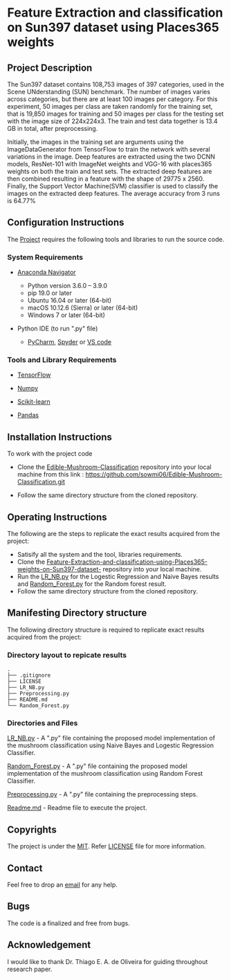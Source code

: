# Feature Extraction and classification on Sun397 dataset using Places365 weights 

## Project Description
The Sun397 dataset contains 108,753 images of 397 categories, used in the Scene UNderstanding (SUN) benchmark. The number of images varies across categories, but there are at least 100 images per category. For this experiment, 50 images per class are taken randomly for the training set, that is 19,850 images for training and 50 images per class for the testing set with the image size of 224x224x3. The train and test data together is 13.4 GB in total, after preprocessing.

Initially, the images in the training set are arguments using the ImageDataGenerator from TensorFlow to train the network with several variations in the image. Deep features are extracted using the two DCNN models, ResNet-101 with  ImageNet weights and VGG-16 with places365 weights on both the train and test sets. The extracted deep features are then combined resulting in a feature with the shape of 29775 x 2560. Finally, the Support Vector Machine(SVM) classifier is used to classify the images on the extracted deep features. The average accuracy from 3 runs is 64.77%

## Configuration Instructions
The [Project](https://github.com/sowmi06/Feature-Extraction-and-classification-using-Places365-weights-on-Sun397-dataset-.git) requires the following tools and libraries to run the source code.
### System Requirements 
- [Anaconda Navigator](https://docs.anaconda.com/anaconda/navigator/install/)
    - Python version 3.6.0 – 3.9.0
    - pip 19.0 or later 
    - Ubuntu 16.04 or later (64-bit)
    - macOS 10.12.6 (Sierra) or later (64-bit)
    - Windows 7 or later (64-bit) 
 
- Python IDE (to run ".py" file)
    - [PyCharm](https://www.jetbrains.com/pycharm/download/#section=windows), [Spyder](https://www.psych.mcgill.ca/labs/mogillab/anaconda2/lib/python2.7/site-packages/spyder/doc/installation.html) or [VS code](https://code.visualstudio.com/download)

### Tools and Library Requirements 
- [TensorFlow](https://www.tensorflow.org/install/pip)
    
- [Numpy](https://numpy.org/install/)

- [Scikit-learn](https://scikit-learn.org/stable/install.html) 
  
- [Pandas](https://pandas.pydata.org/docs/getting_started/install.html)


## Installation Instructions
To work with the project code
- Clone the [Edible-Mushroom-Classification](https://github.com/sowmi06/Edible-Mushroom-Classification.git) repository into your local machine from this link : https://github.com/sowmi06/Edible-Mushroom-Classification.git

- Follow the same directory structure from the cloned repository. 


## Operating Instructions

The following are the steps to replicate the exact results acquired from the project:

- Satisify all the system and the tool, libraries requirements.
- Clone the [Feature-Extraction-and-classification-using-Places365-weights-on-Sun397-dataset-](https://github.com/sowmi06/Feature-Extraction-and-classification-using-Places365-weights-on-Sun397-dataset-.git) repository into your local machine. 
- Run the [LR_NB.py](https://github.com/sowmi06/Edible-Mushroom-Classification/blob/main/LR_NB.py) for the Logestic Regression and Naive Bayes results and [Random_Forest.py](https://github.com/sowmi06/Edible-Mushroom-Classification/blob/main/Random_Forest.py) for the Random forest result.
- Follow the same directory structure from the cloned repository.


## Manifesting Directory structure

The following directory structure is required to replicate exact results acquired from the project:

### Directory layout to repicate results

    .
    ├── .gitignore               
    ├── LICENSE                
    ├── LR_NB.py  
    ├── Preprocessing.py
    ├── README.md
    └── Random_Forest.py



### Directories and Files

[LR_NB.py](https://github.com/sowmi06/Edible-Mushroom-Classification/blob/main/LR_NB.py) - A ".py" file containing the proposed model implementation of the mushroom classification using Naive Bayes and Logestic Regression Classifier.

[Random_Forest.py](https://github.com/sowmi06/Edible-Mushroom-Classification/blob/main/Random_Forest.py) - A ".py" file containing the proposed model implementation of the mushroom classification using Random Forest Classifier.

[Preprocessing.py](https://github.com/sowmi06/Edible-Mushroom-Classification/blob/main/Preprocessing.py) -  A ".py" file containing the preprocessing steps.

[Readme.md](https://github.com/sowmi06/Edible-Mushroom-Classification/blob/main/README.md) - Readme file to execute the project. 



## Copyrights
The project is under the [MIT](LICENSE). Refer [LICENSE](LICENSE) file for more information.

## Contact  
Feel free to drop an [email](mailto:sowmidevaraj06@gmail.com) for any help. 

## Bugs
The code is a finalized and free from bugs.

## Acknowledgement
I would like to thank Dr. Thiago E. A. de Oliveira for guiding throughout research paper. 



